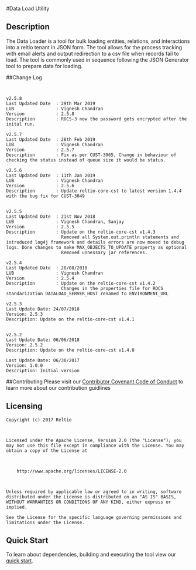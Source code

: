 
#Data Load Utility

## Description
The Data Loader is a tool for bulk loading entities, relations, and interactions into a reltio tenant in JSON form. The tool allows for the process tracking with email alerts and output redirection to a csv file when records fail to load. The tool is commonly used in sequence following the JSON Generator tool to prepare data for loading.

##Change Log


```


v2.5.8
Last Updated Date  : 29th Mar 2019
LUB                : Vignesh Chandran
Version            : 2.5.8
Description        : ROCS-3 now the password gets encrypted after the inital run.

v2.5.7
Last Updated Date  : 28th Feb 2019
LUB                : Vignesh Chandran
Version            : 2.5.7
Description        : Fix as per CUST-3065, Change in behaviour of checking the status instead of queue size it would be status.

v2.5.6
Last Updated Date  : 11th Jan 2019
LUB                : Vignesh Chandran
Version            : 2.5.6
Description        : Update reltio-core-cst to latest version 1.4.4 with the bug fix for CUST-3049


v2.5.5
Last Updated Date  : 21st Nov 2018
LUB                : Vignesh Chandran, Sanjay
Version            : 2.5.5
Description        : Update on the reltio-core-cst v1.4.3
                     Removed all System.out.println statements and introduced log4j framework and details errors are now moved to debug logs. Done changes to make MAX_OBJECTS_TO_UPDATE property as optional
                     Removed unnessary jar references.

v2.5.4
Last Updated Date  : 28/08/2018
LUB                : Vignesh Chandran
Version            : 2.5.4
Description        : Update on the reltio-core-cst v1.4.2
                     Changes in the properties file for ROCS standarization DATALOAD_SERVER_HOST renamed to ENVIRONMENT_URL

v2.5.3
Last Update Date: 24/07/2018
Version: 2.5.3
Description: Update on the reltio-core-cst v1.4.1


v2.5.2
Last Update Date: 06/06/2018
Version: 2.5.2
Description: Update on the reltio-core-cst v1.4.0

Last Update Date: 06/30/2017
Version: 1.0.0
Description: Initial version
```
##Contributing 
Please visit our [Contributor Covenant Code of Conduct](https://bitbucket.org/reltio-ondemand/common/src/a8e997d2547bf4df9f69bf3e7f2fcefe28d7e551/CodeOfConduct.md?at=master&fileviewer=file-view-default) to learn more about our contribution guidlines

## Licensing
```
Copyright (c) 2017 Reltio

 

Licensed under the Apache License, Version 2.0 (the "License"); you may not use this file except in compliance with the License. You may obtain a copy of the License at

 

    http://www.apache.org/licenses/LICENSE-2.0

 

Unless required by applicable law or agreed to in writing, software distributed under the License is distributed on an "AS IS" BASIS, WITHOUT WARRANTIES OR CONDITIONS OF ANY KIND, either express or implied.

See the License for the specific language governing permissions and limitations under the License.
```

## Quick Start 
To learn about dependencies, building and executing the tool view our [quick start](https://bitbucket.org/reltio-ondemand/util-dataload-processor/src/master/QuickStart.md).

